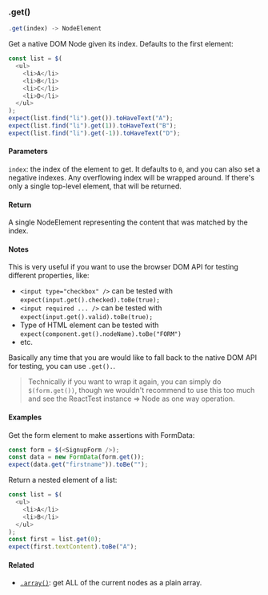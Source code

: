 ### .get()

```js
.get(index) -> NodeElement
```

Get a native DOM Node given its index. Defaults to the first element:

```js
const list = $(
  <ul>
    <li>A</li>
    <li>B</li>
    <li>C</li>
    <li>D</li>
  </ul>
);
expect(list.find("li").get()).toHaveText("A");
expect(list.find("li").get(1)).toHaveText("B");
expect(list.find("li").get(-1)).toHaveText("D");
```

#### Parameters

`index`: the index of the element to get. It defaults to `0`, and you can also set a negative indexes. Any overflowing index will be wrapped around. If there's only a single top-level element, that will be returned.

#### Return

A single NodeElement representing the content that was matched by the index.

#### Notes

This is very useful if you want to use the browser DOM API for testing different properties, like:

- `<input type="checkbox" />` can be tested with `expect(input.get().checked).toBe(true);`
- `<input required ... />` can be tested with `expect(input.get().valid).toBe(true);`
- Type of HTML element can be tested with `expect(component.get().nodeName).toBe("FORM")`
- etc.

Basically any time that you are would like to fall back to the native DOM API for testing, you can use `.get().`.

> Technically if you want to wrap it again, you can simply do `$(form.get())`, though we wouldn't recommend to use this too much and see the ReactTest instance => Node as one way operation.

#### Examples

Get the form element to make assertions with FormData:

```js
const form = $(<SignupForm />);
const data = new FormData(form.get());
expect(data.get("firstname")).toBe("");
```

Return a nested element of a list:

```js
const list = $(
  <ul>
    <li>A</li>
    <li>B</li>
  </ul>
);
const first = list.get(0);
expect(first.textContent).toBe("A");
```

#### Related

- [`.array()`](#array): get ALL of the current nodes as a plain array.
